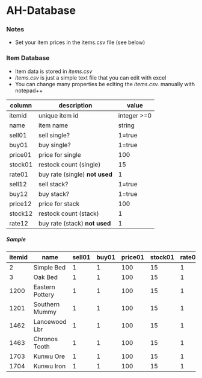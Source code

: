 # AH-Database


### Notes

* Set your item prices in the items.csv file (see below)


### Item Database

* Item data is stored in *items.csv*
* *items.csv* is just a simple text file that you can edit with excel
* You can change many properties be editing the *items.csv.* manually with notepad++

| column   | description                     | value             |
| ---------|---------------------------------|-------------------|
| itemid   | unique item id                  | integer >=0       |
| name     | item name                       | string            |
| sell01   | sell single?                    | 1=true            |
| buy01    | buy single?                     | 1=true            |
| price01  | price for single                | 100               |
| stock01  | restock count (single)          | 15                |
| rate01   | buy rate (single) **not used**  | 1                 |
| sell12   | sell stack?                     | 1=true            |
| buy12    | buy stack?                      | 1=true            |
| price12  | price for stack                 | 100               |
| stock12  | restock count (stack)           | 1                 |
| rate12   | buy rate (stack) **not used**   | 1                 |


##### Sample

| itemid | name               | sell01 | buy01 | price01 | stock01 | rate01 | sell12 | buy12 | price12 | stock12 | rate12 |
|--------|--------------------|--------|-------|---------|---------|--------|--------|-------|---------|---------|--------|
| 2      | Simple Bed         | 1      | 1     | 100     | 15      | 1      | 1      | 1     | 100     | 10      | 1      |
| 3      | Oak Bed            | 1      | 1     | 100     | 15      | 1      | 1      | 1     | 100     | 10      | 1      |
| 1200   | Eastern Pottery    | 1      | 1     | 100     | 15      | 1      | 1      | 1     | 100     | 10      | 1      |
| 1201   | Southern Mummy     | 1      | 1     | 100     | 15      | 1      | 1      | 1     | 100     | 10      | 1      |
| 1462   | Lancewood Lbr      | 1      | 1     | 100     | 15      | 1      | 1      | 1     | 100     | 10      | 1      |
| 1463   | Chronos Tooth      | 1      | 1     | 100     | 15      | 1      | 1      | 1     | 100     | 10      | 1      |
| 1703   | Kunwu Ore          | 1      | 1     | 100     | 15      | 1      | 1      | 1     | 100     | 10      | 1      |
| 1704   | Kunwu Iron         | 1      | 1     | 100     | 15      | 1      | 1      | 1     | 100     | 10      | 1      |
